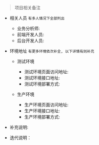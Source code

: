 > 项目相关备注

- 相关人员 `有多人情况下全部列出`
  + 业务分析师:
  + 前端开发人员:
  + 后台开发人员:

- 环境地址 `有更多环境依次补全, 以下详情有则补充`
  * 测试环境
    + 测试环境页面访问地址:
    + 测试环境接口地址:
    + 测试环境部署方式:

  * 生产环境
    + 生产环境页面访问地址:
    + 生产环境接口地址:
    + 生产环境部署方式:

- 补充说明:

- 迭代说明：
